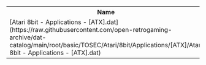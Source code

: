<table>
<tr><th>Name</th><th>Size</th></tr>
<tr><td>
[Atari 8bit - Applications - [ATX].dat](https://raw.githubusercontent.com/open-retrogaming-archive/dat-catalog/main/root/basic/TOSEC/Atari/8bit/Applications/[ATX]/Atari 8bit - Applications - [ATX].dat)
</td><td>3125</td></tr>
</table>
